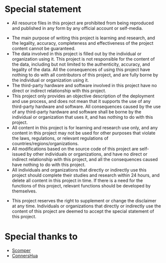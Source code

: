 # Special statement

* All resource files in this project are prohibited from being reproduced and published in any form by any official account or self-media.
- The main purpose of writing this project is learning and research, and the legality, accuracy, completeness and effectiveness of the project content cannot be guaranteed.
- The data involved in this project is filled out by the individual or organization using it. This project is not responsible for the content of the data, including but not limited to the authenticity, accuracy, and legality of the data. All the consequences of using this project have nothing to do with all contributors of this project, and are fully borne by the individual or organization using it. 
- The third-party hardware and software involved in this project have no direct or indirect relationship with this project.
- This project only provides an objective description of the deployment and use process, and does not mean that it supports the use of any third-party hardware and software. All consequences caused by the use of any third-party hardware and software shall be borne by the individual or organization that uses it, and has nothing to do with this project.
- All content in this project is for learning and research use only, and any content in this project may not be used for other purposes that violate the laws, regulations, or relevant regulations of countries/regions/organizations.
- All modifications based on the source code of this project are self-issued by other individuals or organizations, and have no direct or indirect relationship with this project, and all the consequences caused have nothing to do with this project.
- All individuals and organizations that directly or indirectly use this project should complete their studies and research within 24 hours, and delete all content in this project in time. If there is a need for the functions of this project, relevant functions should be developed by themselves.
* This project reserves the right to supplement or change the disclaimer at any time. Individuals or organizations that directly or indirectly use the content of this project are deemed to accept the special statement of this project.


# Special thanks to
*  [Scomper](https://github.com/scomper/Surge) 
*  [ConnersHua](https://github.com/DivineEngine/Profiles) 
